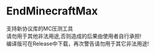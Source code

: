 # EndMinecraftMax
支持新协议库的MC压测工具<br>
请勿用于其他非法用途,否则造成的后果由使用者自行承担!<br>
编译版可在Release中下载，再次警告请勿用于其它非法用途!
